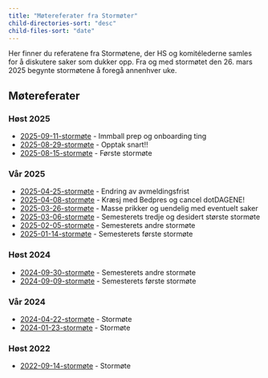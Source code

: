 ```yaml
---
title: "Møtereferater fra Stormøter"
child-directories-sort: "desc"
child-files-sort: "date"
---
```


Her finner du referatene fra Stormøtene, der HS og komitélederne samles for å diskutere saker som dukker opp. Fra og med stormøtet den 26. mars 2025 begynte stormøtene å foregå annenhver uke.

## Møtereferater

### Høst 2025

- [2025-09-11-stormøte](2025/2025-09-11-stormote) - Immball prep og onboarding ting
- [2025-08-29-stormøte](2025/2025-08-29-stormote) - Opptak snart!!
- [2025-08-15-stormøte](2025/2025-08-15-stormote) - Første stormøte

### Vår 2025

- [2025-04-25-stormøte](2025/2025-04-25-stormote) - Endring av avmeldingsfrist
- [2025-04-08-stormøte](2025/2025-04-08-stormote) - Kræsj med Bedpres og cancel dotDAGENE!
- [2025-03-26-stormøte](2025/2025-03-26-stormote) - Masse prikker og uendelig med eventuelt saker
- [2025-03-06-stormøte](2025/2025-03-06-stormote) - Semesterets tredje og desidert største stormøte
- [2025-02-05-stormøte](2025/2025-02-05-stormote) - Semesterets andre stormøte
- [2025-01-14-stormøte](2025/2025-01-14-stormote) - Semesterets første stormøte

### Høst 2024

- [2024-09-30-stormøte](2024/2024-09-30-stormote) - Semesterets andre stormøte
- [2024-09-09-stormøte](2024/2024-09-09-stormote) - Semesterets første stormøte

### Vår 2024

- [2024-04-22-stormøte](2024/2024-04-22-stormote) - Stormøte
- [2024-01-23-stormøte](2024/2024-01-23-stormote) - Stormøte

### Høst 2022

- [2022-09-14-stormøte](2022/2022-09-14-stormote) - Stormøte

